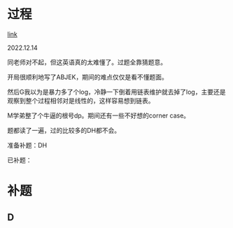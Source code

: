 # 过程

[link](https://codeforces.com/gym/104022)

2022.12.14

同老师对不起，但这英语真的太难懂了。过题全靠猜题意。

开局很顺利地写了ABJEK，期间的难点仅仅是看不懂题面。

然后G我以为是暴力多了个log，冷静一下倒着用链表维护就去掉了log，主要还是观察到整个过程相邻对是线性的，这样容易想到链表。

M学弟整了个牛逼的根号dp。期间还有一些不好想的corner case。

题都读了一遍，过的比较多的DH都不会。


准备补题：DH


已补题： 



# 补题

## D